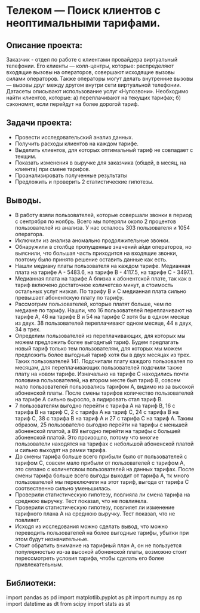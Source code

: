 # Телеком — Поиск клиентов с неоптимальными тарифами.

## Описание проекта:

Заказчик - отдел по работе с клиентами провайдера виртуальный телефонии. Его клиенты — колл-центры, которые: распределяют входящие вызовы на операторов, совершают исходящие вызовы силами операторов. Также операторы могут делать внутренние вызовы — вызовы друг между другом внутри сети виртуальной телефонии. Датасеты описывают использование услуг «Нупозвони». Необходимо найти клиентов, которые: а) переплачивают на текущих тарифах; б) сэкономят, если перейдут на более дорогой тариф.

## Задачи проекта:

- Провести исследовательский анализ данных.
- Получить расходы клиентов на каждом тарифе.
- Выделить клиентов, для которых оптимальный тариф не совпадает с текщим.
- Показать изменения в выручке для заказчика (общей, в месяц, на клиента) при смене тарифов.
- Проанализировать полученные результаты
- Предложить и проверить 2 статистические гипотезы.

## Выводы.

- В работу взяли пользователей, которые совершали звонки в период с сентрября по ноябрь. Всего мы потеряли около 2 процентов пользователей из анализа. У нас осталось 303 пользователя и 1054 оператора.
- Иключили из анализа аномально продолжительные звонки.
- Обнаружили в столбце пропущенные значений айди операторов, но выяснили, что большая часть приходится на входящие звонки, поэтому было принято решение оставить данные как есть.
- Нашли медиану платы пользователя на каждом тарифе. Медианная плата на тарифе А - 5483.6, на тарифе B - 4117.5, на тарифе С - 3497.1. 
- Медианная плата на тарифе А близка к абонентской плате, так как в тариф включено достаточное количетсво минут, а стоимость остальных услуг низкая. По тарифу В и С медианная плата сильно превышает абонентскую плату по тарифу.
- Рассмотрим пользователей, которые платят больше, чем по медиане по тарифу. Нашли, что 16 пользователей переплачивают на тарифе А, 46 на тарифе В и 54 на тарифе С хотя бы в одном месяце из двух. 38 пользователей переплачивают одном месяце, 44 в двух, 34 в трех.
- Определим пользователей из переплачивающих, для которых мы можем предложить более выгоднгый тариф. Будем предлагать новый тариф только тем пользователям, для которых мы можем предложить более выгодный тариф хотя бы в двух месяцах из трех. Таких пользователей 141.
Подсчитали плату каждого пользовалея по месяцам, для переплачивающих пользователей подсчили также плату на новом тарифе.
Изначально на тарифе С находились почти половина пользователей, на втором месте был тариф В, совсем мало пользователей пользовались тарифом А, видимо из за высокой абоненской платы. После смены тарифов количество пользователей на тарифе А сильно выросло, а лидировать стал тариф В.
- 7 пользователям выгодно перейти с тарифа А на тариф В, 16 с тарифа В на тариф С, 2 с тарифа А на тариф С, 24 с тарифа В на тариф С, 38 с тарифа В на тариф А и 27 с тарифа С на тариф А. Таким образом, 25 пользователю выгодно перейти на тарифы с меньшей абоненской платой, а 89 выгодно перейти на тарифы с большей абоненской платой. Это произошло, потому что многие пользователи находятся на тарифах с небольшой абоненской платой и сильно выходят на рамки тарифа.
- До смены тарифа больше всего прибыли было от пользователей с тарифом С, совсем мало прибыли от пользователей с тарифом А, это связано с количетсвом пользователей на данных тарифах. После смены тарифа больше всего выгоды выходит от тарифа А, тк много пользователей мы переключили на этот тариф, выгода от тарифа С соотвественно сильно уменьшилась.
- Проверили статистическую гипотезу, повлияла ли смена тарифа на среднюю выручку. Тест показал, что не повлияела.
- Проверили статистическую гипотезу, повлияет ли изменение тарифного плана А на среднюю выручку. Тест показал, что не повлияет.
- Исходя из исследования можно сделать вывод, что можно переводить пользователей на более выгодные тарифы, убытки при этом будут незначительные.
- Стоит обратить внимание на тарифный план А, он не пользуется популярностью из-за высокой абоненской платы, возможно стоит перессмотреть условия тарифа, чтобы сделать его более привлекательным.

## Библиотеки:

import pandas as pd
import matplotlib.pyplot as plt
import numpy as np
import datetime as dt
from scipy import stats as st

